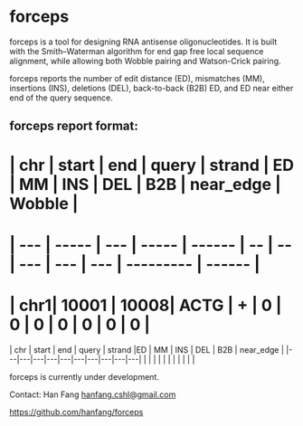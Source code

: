 forceps
==============
forceps is a tool for designing RNA antisense oligonucleotides. It is built with the Smith–Waterman algorithm for end gap free local sequence alignment, while allowing both Wobble pairing and Watson-Crick pairing. 

forceps reports the number of edit distance (ED), mismatches (MM), insertions (INS), deletions (DEL), back-to-back (B2B) ED, and ED near either end of the query sequence.

## forceps report format:

# | chr | start | end | query | strand | ED | MM | INS | DEL | B2B | near_edge | Wobble |
# | --- | ----- | --- | ----- | ------ | -- | -- | --- | --- | --- | --------- | ------ |
# | chr1| 10001 | 10008| ACTG | +      | 0  | 0  |  0  |  0  | 0   | 0         | 0      |


| chr | start | end | query | strand |ED | MM | INS | DEL | B2B | near_edge |
|---|---|---|---|---|---|---|---|---|---|
|   |   |   |   |   |   |   |   |   |   |

forceps is currently under development.

Contact: Han Fang hanfang.cshl@gmail.com

https://github.com/hanfang/forceps
